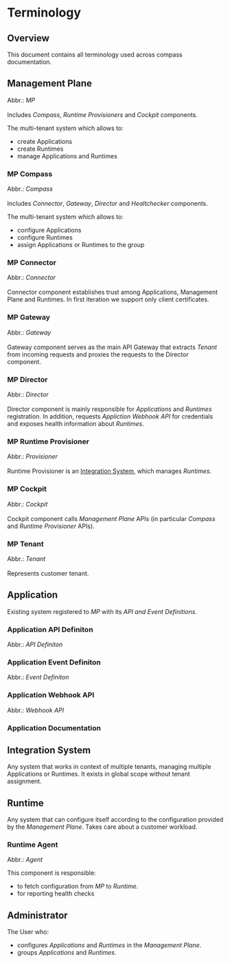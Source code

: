 # Terminology

## Overview
This document contains all terminology used across compass documentation.

## Management Plane 
Abbr.: *MP*\
\
Includes *Compass*, *Runtime Provisioners* and *Cockpit* components.

The multi-tenant system which allows to:
- create Applications
- create Runtimes
- manage Applications and Runtimes

### MP Compass
Abbr.: *Compass*\
\
Includes *Connector*, *Gateway*, *Director* and *Healtchecker* components.

The multi-tenant system which allows to:
- configure Applications
- configure Runtimes
- assign Applications or Runtimes to the group

### MP Connector
Abbr.: *Connector*\
\
Connector component establishes trust among Applications, Management Plane and Runtimes. In first iteration we support only client certificates.

### MP Gateway
Abbr.: *Gateway*\
\
Gateway component serves as the main API Gateway that extracts *Tenant* from incoming requests and proxies the requests to the Director component.

### MP Director
Abbr.: *Director*\
\
Director component is mainly responsible for *Applications* and *Runtimes* registration. In addition, requests *Appliction Webhook API* for credentials and exposes health information about *Runtimes*.

### MP Runtime Provisioner
Abbr.: *Provisioner*\
\
Runtime Provisioner is an [Integration System](#integration-system), which manages *Runtimes*.

### MP Cockpit
Abbr.: *Cockpit*\
\
Cockpit component calls *Management Plane* APIs (in particular *Compass* and *Runtime Provisioner* APIs).

### MP Tenant
Abbr.: *Tenant*\
\
Represents customer tenant.

## Application
Existing system registered to *MP* with its *API and Event Definitions*.

### Application API Definiton
Abbr.: *API Definiton*

### Application Event Definiton
Abbr.: *Event Definiton*

### Application Webhook API
Abbr.: *Webhook API*

### Application Documentation

## Integration System
Any system that works in context of multiple tenants, managing multiple Applications or Runtimes. It exists in global scope without tenant assignment.

## Runtime
Any system that can configure itself according to the configuration provided by the *Management Plane*. Takes care about a customer workload.

### Runtime Agent
Abbr.: *Agent*  

This component is responsible:
- to fetch configuration from *MP* to *Runtime*.
- for reporting health checks

## Administrator

The User who:
- configures *Applications* and *Runtimes* in the *Management Plane*. 
- groups *Applications* and *Runtimes*.
